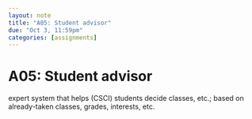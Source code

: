 ```yaml
---
layout: note
title: "A05: Student advisor"
due: "Oct 3, 11:59pm"
categories: [assignments]
---
```


# A05: Student advisor

expert system that helps (CSCI) students decide classes, etc.; based on already-taken classes, grades, interests, etc.



